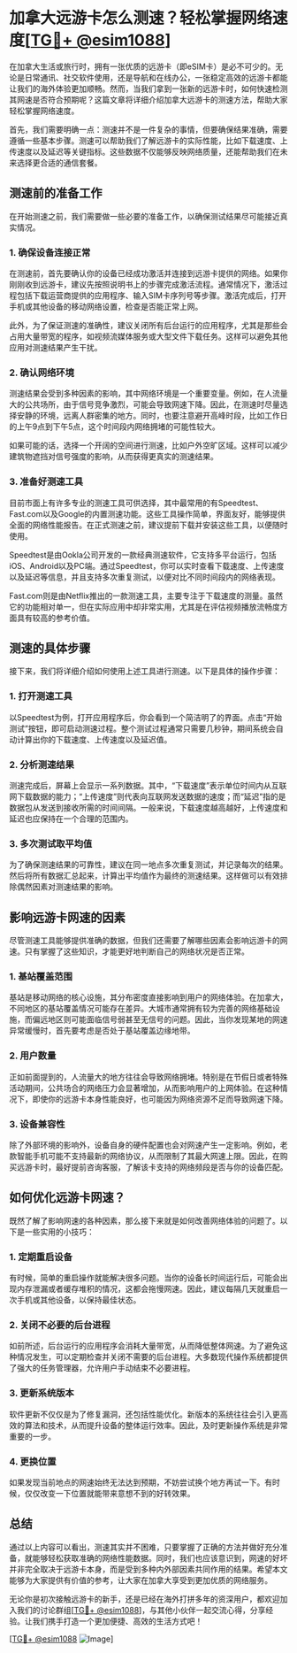 # 加拿大远游卡怎么测速？轻松掌握网络速度[[TG💪+ @esim1088](https://t.me/s/esim1088)]

在加拿大生活或旅行时，拥有一张优质的远游卡（即eSIM卡）是必不可少的。无论是日常通讯、社交软件使用，还是导航和在线办公，一张稳定高效的远游卡都能让我们的海外体验更加顺畅。然而，当我们拿到一张新的远游卡时，如何快速检测其网速是否符合预期呢？这篇文章将详细介绍加拿大远游卡的测速方法，帮助大家轻松掌握网络速度。

首先，我们需要明确一点：测速并不是一件复杂的事情，但要确保结果准确，需要遵循一些基本步骤。测速可以帮助我们了解远游卡的实际性能，比如下载速度、上传速度以及延迟等关键指标。这些数据不仅能够反映网络质量，还能帮助我们在未来选择更合适的通信套餐。

## 测速前的准备工作

在开始测速之前，我们需要做一些必要的准备工作，以确保测试结果尽可能接近真实情况。

### 1. 确保设备连接正常

在测速前，首先要确认你的设备已经成功激活并连接到远游卡提供的网络。如果你刚刚收到远游卡，建议先按照说明书上的步骤完成激活流程。通常情况下，激活过程包括下载运营商提供的应用程序、输入SIM卡序列号等步骤。激活完成后，打开手机或其他设备的移动网络设置，检查是否能正常上网。

此外，为了保证测速的准确性，建议关闭所有后台运行的应用程序，尤其是那些会占用大量带宽的程序，如视频流媒体服务或大型文件下载任务。这样可以避免其他应用对测速结果产生干扰。

### 2. 确认网络环境

测速结果会受到多种因素的影响，其中网络环境是一个重要变量。例如，在人流量大的公共场所，由于信号竞争激烈，可能会导致网速下降。因此，在测速时尽量选择安静的环境，远离人群密集的地方。同时，也要注意避开高峰时段，比如工作日的上午9点到下午5点，这个时间段内网络拥堵的可能性较大。

如果可能的话，选择一个开阔的空间进行测速，比如户外空旷区域。这样可以减少建筑物遮挡对信号强度的影响，从而获得更真实的测速结果。

### 3. 准备好测速工具

目前市面上有许多专业的测速工具可供选择，其中最常用的有Speedtest、Fast.com以及Google的内置测速功能。这些工具操作简单，界面友好，能够提供全面的网络性能报告。在正式测速之前，建议提前下载并安装这些工具，以便随时使用。

Speedtest是由Ookla公司开发的一款经典测速软件，它支持多平台运行，包括iOS、Android以及PC端。通过Speedtest，你可以实时查看下载速度、上传速度以及延迟等信息，并且支持多次重复测试，以便对比不同时间段内的网络表现。

Fast.com则是由Netflix推出的一款测速工具，主要专注于下载速度的测量。虽然它的功能相对单一，但在实际应用中却非常实用，尤其是在评估视频播放流畅度方面具有较高的参考价值。

## 测速的具体步骤

接下来，我们将详细介绍如何使用上述工具进行测速。以下是具体的操作步骤：

### 1. 打开测速工具

以Speedtest为例，打开应用程序后，你会看到一个简洁明了的界面。点击“开始测试”按钮，即可启动测速过程。整个测试过程通常只需要几秒钟，期间系统会自动计算出你的下载速度、上传速度以及延迟值。

### 2. 分析测速结果

测速完成后，屏幕上会显示一系列数据。其中，“下载速度”表示单位时间内从互联网下载数据的能力；“上传速度”则代表向互联网发送数据的速度；而“延迟”指的是数据包从发送到接收所需的时间间隔。一般来说，下载速度越高越好，上传速度和延迟也应保持在一个合理的范围内。

### 3. 多次测试取平均值

为了确保测速结果的可靠性，建议在同一地点多次重复测试，并记录每次的结果。然后将所有数据汇总起来，计算出平均值作为最终的测速结果。这样做可以有效排除偶然因素对测速结果的影响。

## 影响远游卡网速的因素

尽管测速工具能够提供准确的数据，但我们还需要了解哪些因素会影响远游卡的网速。只有掌握了这些知识，才能更好地判断自己的网络状况是否正常。

### 1. 基站覆盖范围

基站是移动网络的核心设施，其分布密度直接影响到用户的网络体验。在加拿大，不同地区的基站覆盖情况可能存在差异。大城市通常拥有较为完善的网络基础设施，而偏远地区则可能面临信号弱甚至无信号的问题。因此，当你发现某地的网速异常缓慢时，首先要考虑是否处于基站覆盖边缘地带。

### 2. 用户数量

正如前面提到的，人流量大的地方往往会导致网络拥堵。特别是在节假日或者特殊活动期间，公共场合的网络压力会显著增加，从而影响用户的上网体验。在这种情况下，即使你的远游卡本身性能良好，也可能因为网络资源不足而导致网速下降。

### 3. 设备兼容性

除了外部环境的影响外，设备自身的硬件配置也会对网速产生一定影响。例如，老款智能手机可能不支持最新的网络协议，从而限制了其最大网速上限。因此，在购买远游卡时，最好提前咨询客服，了解该卡支持的网络频段是否与你的设备匹配。

## 如何优化远游卡网速？

既然了解了影响网速的各种因素，那么接下来就是如何改善网络体验的问题了。以下是一些实用的小技巧：

### 1. 定期重启设备

有时候，简单的重启操作就能解决很多问题。当你的设备长时间运行后，可能会出现内存泄漏或者缓存堆积的情况，这都会拖慢网速。因此，建议每隔几天就重启一次手机或其他设备，以保持最佳状态。

### 2. 关闭不必要的后台进程

如前所述，后台运行的应用程序会消耗大量带宽，从而降低整体网速。为了避免这种情况发生，可以定期检查并关闭不需要的后台进程。大多数现代操作系统都提供了强大的任务管理器，允许用户手动结束不必要进程。

### 3. 更新系统版本

软件更新不仅仅是为了修复漏洞，还包括性能优化。新版本的系统往往会引入更高效的算法和技术，从而提升设备的整体运行效率。因此，及时更新操作系统是非常重要的一步。

### 4. 更换位置

如果发现当前地点的网速始终无法达到预期，不妨尝试换个地方再试一下。有时候，仅仅改变一下位置就能带来意想不到的好转效果。

## 总结

通过以上内容可以看出，测速其实并不困难，只要掌握了正确的方法并做好充分准备，就能够轻松获取准确的网络性能数据。同时，我们也应该意识到，网速的好坏并非完全取决于远游卡本身，而是受到多种内外部因素共同作用的结果。希望本文能够为大家提供有价值的参考，让大家在加拿大享受到更加优质的网络服务。

无论你是初次接触远游卡的新手，还是已经在海外打拼多年的资深用户，都欢迎加入我们的讨论群组[[TG💪+ @esim1088](https://t.me/s/esim1088)]，与其他小伙伴一起交流心得，分享经验。让我们携手打造一个更加便捷、高效的生活方式吧！

[[TG💪+ @esim1088](https://t.me/s/esim1088) ![Image](https://i.postimg.cc/4NQfJmqS/Snipaste-2025-05-13-00-14-12.png)]